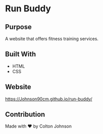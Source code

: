 # Run Buddy

## Purpose
A website that offers fitness training services.

## Built With
* HTML
* CSS

## Website
https://Johnson90cm.github.io/run-buddy/

## Contribution
Made with ❤️ by Colton Johnson
